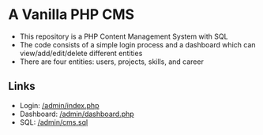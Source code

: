 # A Vanilla PHP CMS
- This repository is a PHP Content Management System with SQL
- The code consists of a simple login process and a dashboard which can view/add/edit/delete different entities
- There are four entities: users, projects, skills, and career

## Links
- Login: [/admin/index.php](CMS/admin/index.php)
- Dashboard: [/admin/dashboard.php](CMS/admin/dashboard.php)
- SQL: [/admin/cms.sql](CMS/admin/cms.sql)